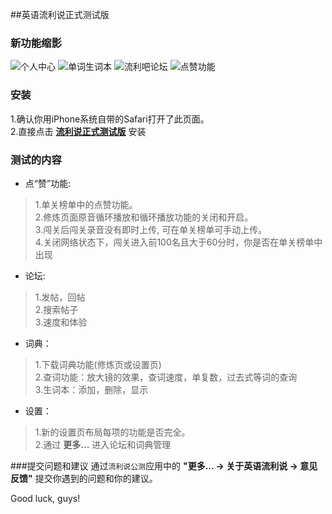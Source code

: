 ##英语流利说正式测试版

### 新功能缩影
![个人中心](http://llss.qiniudn.com/engzo2_beta_snap_1.png)
![单词生词本](http://llss.qiniudn.com/engzo2_beta_snap_2.png)
![流利吧论坛](http://llss.qiniudn.com/engzo2_beta_snap_3.png)
![点赞功能](http://llss.qiniudn.com/engzo2_beta_snap_4.png)

<!--
### 安装前准备
1. 打开流利说正式版。  
2. 划到设置页面登出。  
3. 删除流利说正式版。  
-->

### 安装
1.确认你用iPhone系统自带的Safari打开了此页面。  
2.直接点击 [**流利说正式测试版**](itms-services://?action=download-manifest&url=http://llss.qiniudn.com/engzo2_beta_6.plist) 安装  

### 测试的内容
* 点“赞”功能:
> 1.单关榜单中的点赞功能。  
  2.修炼页面原音循环播放和循环播放功能的关闭和开启。  
  3.闯关后闯关录音没有即时上传, 可在单关榜单可手动上传。  
  4.关闭网络状态下，闯关进入前100名且大于60分时，你是否在单关榜单中出现   

* 论坛:
> 1.发帖，回帖  
  2.搜索帖子   
  3.速度和体验    

* 词典：
> 1.下载词典功能(修炼页或设置页)  
  2.查词功能：放大镜的效果，查词速度，单复数，过去式等词的查询  
  3.生词本：添加，删除，显示  

* 设置：
> 1.新的设置页布局每项的功能是否完全。  
  2.通过 **更多...** 进入论坛和词典管理      

###提交问题和建议
通过`流利说公测`应用中的 **"更多... -> 关于英语流利说 -> 意见反馈"** 提交你遇到的问题和你的建议。  

Good luck, guys! 
